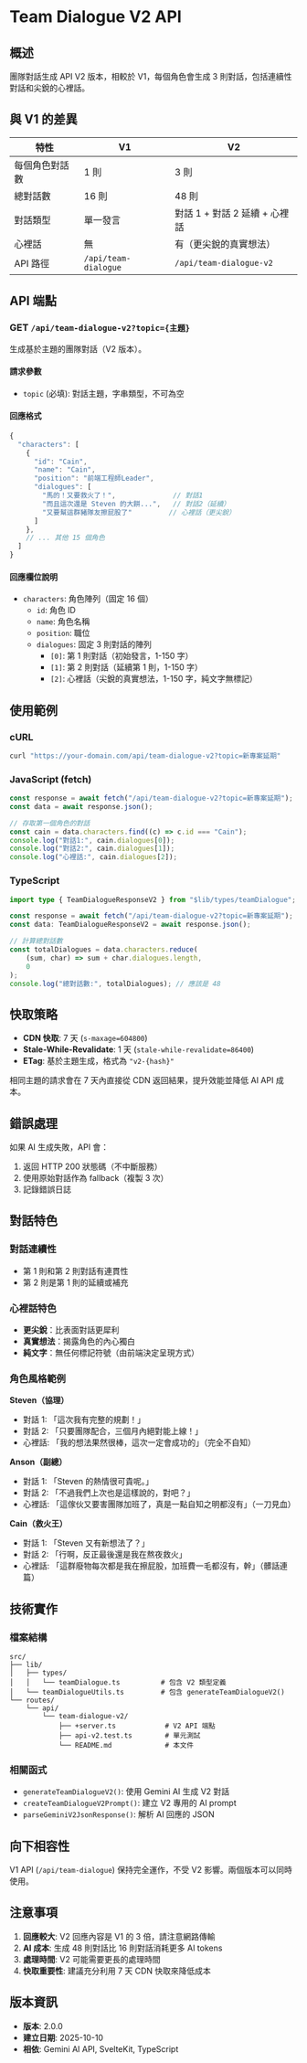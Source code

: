 # Team Dialogue V2 API

## 概述

團隊對話生成 API V2 版本，相較於 V1，每個角色會生成 3 則對話，包括連續性對話和尖銳的心裡話。

## 與 V1 的差異

| 特性           | V1                   | V2                            |
| -------------- | -------------------- | ----------------------------- |
| 每個角色對話數 | 1 則                 | 3 則                          |
| 總對話數       | 16 則                | 48 則                         |
| 對話類型       | 單一發言             | 對話 1 + 對話 2 延續 + 心裡話 |
| 心裡話         | 無                   | 有（更尖銳的真實想法）        |
| API 路徑       | `/api/team-dialogue` | `/api/team-dialogue-v2`       |

## API 端點

### GET `/api/team-dialogue-v2?topic={主題}`

生成基於主題的團隊對話（V2 版本）。

#### 請求參數

-   `topic` (必填): 對話主題，字串類型，不可為空

#### 回應格式

```typescript
{
  "characters": [
    {
      "id": "Cain",
      "name": "Cain",
      "position": "前端工程師Leader",
      "dialogues": [
        "馬的！又要救火了！",              // 對話1
        "而且這次還是 Steven 的大餅...",   // 對話2（延續）
        "又要幫這群豬隊友擦屁股了"         // 心裡話（更尖銳）
      ]
    },
    // ... 其他 15 個角色
  ]
}
```

#### 回應欄位說明

-   `characters`: 角色陣列（固定 16 個）
    -   `id`: 角色 ID
    -   `name`: 角色名稱
    -   `position`: 職位
    -   `dialogues`: 固定 3 則對話的陣列
        -   `[0]`: 第 1 則對話（初始發言，1-150 字）
        -   `[1]`: 第 2 則對話（延續第 1 則，1-150 字）
        -   `[2]`: 心裡話（尖銳的真實想法，1-150 字，純文字無標記）

## 使用範例

### cURL

```bash
curl "https://your-domain.com/api/team-dialogue-v2?topic=新專案延期"
```

### JavaScript (fetch)

```javascript
const response = await fetch("/api/team-dialogue-v2?topic=新專案延期");
const data = await response.json();

// 存取第一個角色的對話
const cain = data.characters.find((c) => c.id === "Cain");
console.log("對話1:", cain.dialogues[0]);
console.log("對話2:", cain.dialogues[1]);
console.log("心裡話:", cain.dialogues[2]);
```

### TypeScript

```typescript
import type { TeamDialogueResponseV2 } from "$lib/types/teamDialogue";

const response = await fetch("/api/team-dialogue-v2?topic=新專案延期");
const data: TeamDialogueResponseV2 = await response.json();

// 計算總對話數
const totalDialogues = data.characters.reduce(
    (sum, char) => sum + char.dialogues.length,
    0
);
console.log("總對話數:", totalDialogues); // 應該是 48
```

## 快取策略

-   **CDN 快取**: 7 天 (`s-maxage=604800`)
-   **Stale-While-Revalidate**: 1 天 (`stale-while-revalidate=86400`)
-   **ETag**: 基於主題生成，格式為 `"v2-{hash}"`

相同主題的請求會在 7 天內直接從 CDN 返回結果，提升效能並降低 AI API 成本。

## 錯誤處理

如果 AI 生成失敗，API 會：

1. 返回 HTTP 200 狀態碼（不中斷服務）
2. 使用原始對話作為 fallback（複製 3 次）
3. 記錄錯誤日誌

## 對話特色

### 對話連續性

-   第 1 則和第 2 則對話有連貫性
-   第 2 則是第 1 則的延續或補充

### 心裡話特色

-   **更尖銳**：比表面對話更犀利
-   **真實想法**：揭露角色的內心獨白
-   **純文字**：無任何標記符號（由前端決定呈現方式）

### 角色風格範例

**Steven（協理）**

-   對話 1: 「這次我有完整的規劃！」
-   對話 2: 「只要團隊配合，三個月內絕對能上線！」
-   心裡話: 「我的想法果然很棒，這次一定會成功的」（完全不自知）

**Anson（副總）**

-   對話 1: 「Steven 的熱情很可貴呢。」
-   對話 2: 「不過我們上次也是這樣說的，對吧？」
-   心裡話: 「這傢伙又要害團隊加班了，真是一點自知之明都沒有」（一刀見血）

**Cain（救火王）**

-   對話 1: 「Steven 又有新想法了？」
-   對話 2: 「行啊，反正最後還是我在熬夜救火」
-   心裡話: 「這群廢物每次都是我在擦屁股，加班費一毛都沒有，幹」（髒話連篇）

## 技術實作

### 檔案結構

```
src/
├── lib/
│   ├── types/
│   │   └── teamDialogue.ts          # 包含 V2 類型定義
│   └── teamDialogueUtils.ts         # 包含 generateTeamDialogueV2()
└── routes/
    └── api/
        └── team-dialogue-v2/
            ├── +server.ts            # V2 API 端點
            ├── api-v2.test.ts        # 單元測試
            └── README.md             # 本文件
```

### 相關函式

-   `generateTeamDialogueV2()`: 使用 Gemini AI 生成 V2 對話
-   `createTeamDialogueV2Prompt()`: 建立 V2 專用的 AI prompt
-   `parseGeminiV2JsonResponse()`: 解析 AI 回應的 JSON

## 向下相容性

V1 API (`/api/team-dialogue`) 保持完全運作，不受 V2 影響。兩個版本可以同時使用。

## 注意事項

1. **回應較大**: V2 回應內容是 V1 的 3 倍，請注意網路傳輸
2. **AI 成本**: 生成 48 則對話比 16 則對話消耗更多 AI tokens
3. **處理時間**: V2 可能需要更長的處理時間
4. **快取重要性**: 建議充分利用 7 天 CDN 快取來降低成本

## 版本資訊

-   **版本**: 2.0.0
-   **建立日期**: 2025-10-10
-   **相依**: Gemini AI API, SvelteKit, TypeScript
